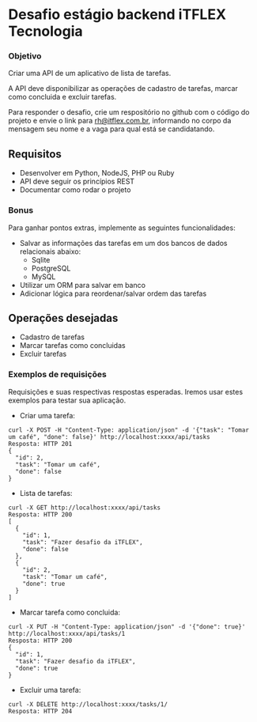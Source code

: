 # Desafio estágio backend iTFLEX Tecnologia

### Objetivo

Criar uma API de um aplicativo de lista de tarefas.

A API deve disponibilizar as operações de cadastro de tarefas,
marcar como concluida e excluir tarefas.

Para responder o desafio, crie um respositório no github com o código do projeto
e envie o link para rh@itflex.com.br, informando no corpo da mensagem seu nome e
a vaga para qual está se candidatando.

## Requisitos

* Desenvolver em Python, NodeJS, PHP ou Ruby
* API deve seguir os princípios REST
* Documentar como rodar o projeto

### Bonus

Para ganhar pontos extras, implemente as seguintes funcionalidades:

* Salvar as informações das tarefas em um dos bancos de dados relacionais abaixo:
  * Sqlite
  * PostgreSQL
  * MySQL
* Utilizar um ORM para salvar em banco
* Adicionar lógica para reordenar/salvar ordem das tarefas

## Operações desejadas

* Cadastro de tarefas
* Marcar tarefas como concluidas
* Excluir tarefas

### Exemplos de requisições

Requisições e suas respectivas respostas esperadas. Iremos usar estes exemplos para testar sua aplicação.

* Criar uma tarefa:

```
curl -X POST -H "Content-Type: application/json" -d '{"task": "Tomar um café", "done": false}' http://localhost:xxxx/api/tasks
Resposta: HTTP 201
{
  "id": 2,
  "task": "Tomar um café",
  "done": false
}
```

* Lista de tarefas:

```
curl -X GET http://localhost:xxxx/api/tasks
Resposta: HTTP 200
[
  {
    "id": 1,
    "task": "Fazer desafio da iTFLEX",
    "done": false
  },
  {
    "id": 2,
    "task": "Tomar um café",
    "done": true
  }
]
```

* Marcar tarefa como concluida:

```
curl -X PUT -H "Content-Type: application/json" -d '{"done": true}' http://localhost:xxxx/api/tasks/1
Resposta: HTTP 200
{
  "id": 1,
  "task": "Fazer desafio da iTFLEX",
  "done": true
}
```

* Excluir uma tarefa:

```
curl -X DELETE http://localhost:xxxx/tasks/1/
Resposta: HTTP 204
```

